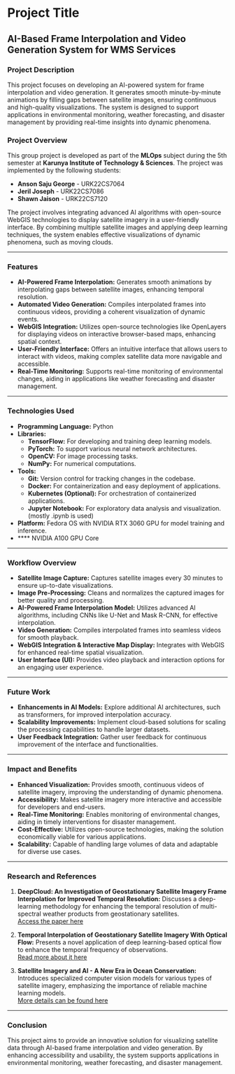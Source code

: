 # Project Title

## AI-Based Frame Interpolation and Video Generation System for WMS Services

### Project Description
This project focuses on developing an AI-powered system for frame interpolation and video generation. It generates smooth minute-by-minute animations by filling gaps between satellite images, ensuring continuous and high-quality visualizations. The system is designed to support applications in environmental monitoring, weather forecasting, and disaster management by providing real-time insights into dynamic phenomena.

### Project Overview
This group project is developed as part of the **MLOps** subject during the 5th semester at **Karunya Institute of Technology & Sciences**. The project was implemented by the following students:

- **Anson Saju George** - URK22CS7064  
- **Jeril Joseph** - URK22CS7086  
- **Shawn Jaison** - URK22CS7120  

The project involves integrating advanced AI algorithms with open-source WebGIS technologies to display satellite imagery in a user-friendly interface. By combining multiple satellite images and applying deep learning techniques, the system enables effective visualizations of dynamic phenomena, such as moving clouds.

---

### Features
- **AI-Powered Frame Interpolation:** Generates smooth animations by interpolating gaps between satellite images, enhancing temporal resolution.
- **Automated Video Generation:** Compiles interpolated frames into continuous videos, providing a coherent visualization of dynamic events.
- **WebGIS Integration:** Utilizes open-source technologies like OpenLayers for displaying videos on interactive browser-based maps, enhancing spatial context.
- **User-Friendly Interface:** Offers an intuitive interface that allows users to interact with videos, making complex satellite data more navigable and accessible.
- **Real-Time Monitoring:** Supports real-time monitoring of environmental changes, aiding in applications like weather forecasting and disaster management.

---

### Technologies Used
- **Programming Language:** Python  
- **Libraries:** 
  - **TensorFlow:** For developing and training deep learning models.  
  - **PyTorch:** To support various neural network architectures.  
  - **OpenCV:** For image processing tasks.  
  - **NumPy:** For numerical computations.  
- **Tools:** 
  - **Git:** Version control for tracking changes in the codebase.  
  - **Docker:** For containerization and easy deployment of applications.  
  - **Kubernetes (Optional):** For orchestration of containerized applications.  
  - **Jupyter Notebook:** For exploratory data analysis and visualization.(mostly .ipynb is used)
- **Platform:** Fedora OS with NVIDIA RTX 3060 GPU for model training and inference.
- ****          NVIDIA A100 GPU Core

---


### Workflow Overview
- **Satellite Image Capture:** Captures satellite images every 30 minutes to ensure up-to-date visualizations.
- **Image Pre-Processing:** Cleans and normalizes the captured images for better quality and processing.
- **AI-Powered Frame Interpolation Model:** Utilizes advanced AI algorithms, including CNNs like U-Net and Mask R-CNN, for effective interpolation.
- **Video Generation:** Compiles interpolated frames into seamless videos for smooth playback.
- **WebGIS Integration & Interactive Map Display:** Integrates with WebGIS for enhanced real-time spatial visualization.
- **User Interface (UI):** Provides video playback and interaction options for an engaging user experience.

---

### Future Work
- **Enhancements in AI Models:** Explore additional AI architectures, such as transformers, for improved interpolation accuracy.
- **Scalability Improvements:** Implement cloud-based solutions for scaling the processing capabilities to handle larger datasets.
- **User Feedback Integration:** Gather user feedback for continuous improvement of the interface and functionalities.

---

### Impact and Benefits
- **Enhanced Visualization:** Provides smooth, continuous videos of satellite imagery, improving the understanding of dynamic phenomena.
- **Accessibility:** Makes satellite imagery more interactive and accessible for developers and end-users.
- **Real-Time Monitoring:** Enables monitoring of environmental changes, aiding in timely interventions for disaster management.
- **Cost-Effective:** Utilizes open-source technologies, making the solution economically viable for various applications.
- **Scalability:** Capable of handling large volumes of data and adaptable for diverse use cases.

---

### Research and References
1. **DeepCloud: An Investigation of Geostationary Satellite Imagery Frame Interpolation for Improved Temporal Resolution:** Discusses a deep-learning methodology for enhancing the temporal resolution of multi-spectral weather products from geostationary satellites.  
   [Access the paper here](#)

2. **Temporal Interpolation of Geostationary Satellite Imagery With Optical Flow:** Presents a novel application of deep learning-based optical flow to enhance the temporal frequency of observations.  
   [Read more about it here](#)

3. **Satellite Imagery and AI - A New Era in Ocean Conservation:** Introduces specialized computer vision models for various types of satellite imagery, emphasizing the importance of reliable machine learning models.  
   [More details can be found here](#)

---

### Conclusion
This project aims to provide an innovative solution for visualizing satellite data through AI-based frame interpolation and video generation. By enhancing accessibility and usability, the system supports applications in environmental monitoring, weather forecasting, and disaster management.

